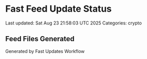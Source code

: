 # Fast Feed Update Status
Last updated: Sat Aug 23 21:58:03 UTC 2025
Categories: crypto

## Feed Files Generated

Generated by Fast Updates Workflow
